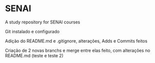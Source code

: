 # SENAI
A study repository for SENAI courses

Git instalado e configurado

Adição do README.md e .gitignore, alterações, Adds e Commits feitos

Criação de 2 novas branchs e merge entre elas feito, com alterações no README.md (teste e teste 2)
